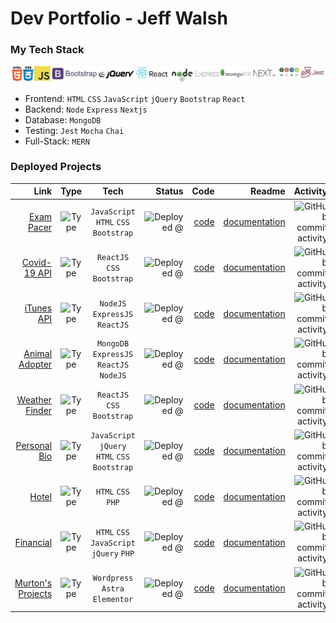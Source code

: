 
# Dev Portfolio - Jeff Walsh

### My Tech Stack


![tech stack](https://github.com/jeffpwalsh/jeffpwalsh/blob/master/techlogos.JPG)

 - Frontend: `HTML` `CSS` `JavaScript` `jQuery` `Bootstrap` `React`
 - Backend: `Node` `Express` `Nextjs`
 - Database: `MongoDB`
 - Testing: `Jest` `Mocha` `Chai`
 - Full-Stack: `MERN`
 
 
### Deployed Projects 



 | Link      |  Type       |  Tech       | Status     |  Code    | Readme    | Activity  |
| ----------:|:-----------:| :----------:|----------:| ---------:| ---------:| ---------:|
| [Exam Pacer](http://exam.pacer.jeffwalsh.co.za/) | ![Type](https://img.shields.io/badge/-app-brightgreen) |`JavaScript` `HTML` `CSS` `Bootstrap` | ![Deployed @](https://img.shields.io/badge/deployed-domain-red) | [code](https://github.com/jeffpwalsh/exam-pacer) | [documentation](https://github.com/jeffpwalsh/exam-pacer/blob/master/README.md) | ![GitHub commit activity](https://img.shields.io/github/commit-activity/y/jeffpwalsh/exam-pacer)
| [Covid-19 API](https://jeffpwalsh-corona-virus-api.herokuapp.com/)| ![Type](https://img.shields.io/badge/-app-brightgreen) | `ReactJS` `CSS` `Bootstrap` | ![Deployed @](https://img.shields.io/badge/deployed-heroku-blueviolet) | [code](https://github.com/jeffpwalsh/corona-virus-api) | [documentation](https://github.com/jeffpwalsh/corona-virus-api/blob/master/README.md) | ![GitHub commit activity](https://img.shields.io/github/commit-activity/y/jeffpwalsh/corona-virus-api)
| [iTunes API](https://guarded-tor-84227.herokuapp.com/)| ![Type](https://img.shields.io/badge/-app-brightgreen) | `NodeJS` `ExpressJS` `ReactJS` | ![Deployed @](https://img.shields.io/badge/deployed-heroku-blueviolet) | [code](https://github.com/jeffpwalsh/iTunes-Search-API) | [documentation](https://github.com/jeffpwalsh/iTunes-Search-API/blob/master/README.md) | ![GitHub commit activity](https://img.shields.io/github/commit-activity/y/jeffpwalsh/iTunes-Search-API)
| [Animal Adopter](https://animal-adopter.herokuapp.com/)| ![Type](https://img.shields.io/badge/-app-brightgreen) | `MongoDB` `ExpressJS` `ReactJS` `NodeJS` | ![Deployed @](https://img.shields.io/badge/deployed-heroku-blueviolet) | [code](https://github.com/jeffpwalsh/animal-adopter) | [documentation](https://github.com/jeffpwalsh/animal-adopter/blob/master/README.md) | ![GitHub commit activity](https://img.shields.io/github/commit-activity/y/jeffpwalsh/animal-adopter)
| [Weather Finder](https://jeffpwalsh-weather-finder.herokuapp.com/)| ![Type](https://img.shields.io/badge/-app-brightgreen) | `ReactJS` `CSS` `Bootstrap` | ![Deployed @](https://img.shields.io/badge/deployed-heroku-blueviolet) | [code](https://github.com/jeffpwalsh/weather-finder) | [documentation](https://github.com/jeffpwalsh/weather-finder/blob/master/README.md) | ![GitHub commit activity](https://img.shields.io/github/commit-activity/y/jeffpwalsh/weather-finder)
| [Personal Bio](https://jeffpwalsh.github.io/bio/)| ![Type](https://img.shields.io/badge/-website-orange) | `JavaScript` `jQuery` `HTML` `CSS` `Bootstrap` | ![Deployed @](https://img.shields.io/badge/deployed-gh--pages-brightgreen) | [code](https://github.com/jeffpwalsh/bio) | [documentation](https://github.com/jeffpwalsh/bio/blob/master/README.md) | ![GitHub commit activity](https://img.shields.io/github/commit-activity/y/jeffpwalsh/bio) 
| [Hotel](http://hotel.website.jeffwalsh.co.za/) | ![Type](https://img.shields.io/badge/-website-orange) | `HTML` `CSS` `PHP` | ![Deployed @](https://img.shields.io/badge/deployed-domain-red) | [code](https://github.com/jeffpwalsh/hotel-website) | [documentation](https://github.com/jeffpwalsh/hotel-website/blob/master/README.md) | ![GitHub commit activity](https://img.shields.io/github/commit-activity/m/jeffpwalsh/hotel-website)
| [Financial](http://financial.website.jeffwalsh.co.za/) | ![Type](https://img.shields.io/badge/-website-orange) | `HTML` `CSS` `JavaScript` `jQuery` `PHP` | ![Deployed @](https://img.shields.io/badge/deployed-domain-red) | [code](https://github.com/jeffpwalsh/financial-website) | [documentation](https://github.com/jeffpwalsh/financial-website/blob/master/README.md) | ![GitHub commit activity](https://img.shields.io/github/commit-activity/y/jeffpwalsh/financial-website)
| [Murton's Projects](https://client.murtons.jeffwalsh.co.za/wp/) | ![Type](https://img.shields.io/badge/-website-orange) | `Wordpress` `Astra` `Elementor` | ![Deployed @](https://img.shields.io/badge/deployed-domain-red) | [code](https://github.com/jeffpwalsh/client.murtons) | [documentation](https://github.com/jeffpwalsh/client.murtons/blob/master/README.md) | ![GitHub commit activity](https://img.shields.io/github/commit-activity/y/jeffpwalsh/client.murtons)


 
 




  
 
 
  
 
 
